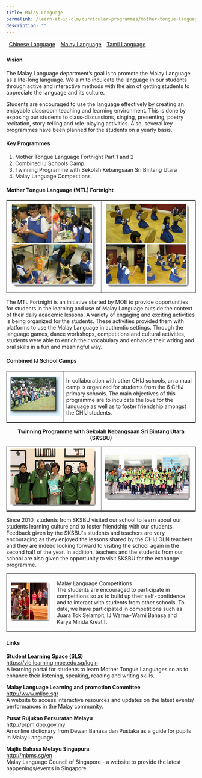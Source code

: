 ```yaml
---
title: Malay Language
permalink: /learn-at-ij-oln/curricular-programmes/mother-tongue-languages/malay-language/
description: ""
---
```

<table>
<tbody>
<tr>
<td><a href="/learn-at-ij-oln/curricular-programmes/mother-tongue-languages/chinese-language" target="">Chinese Language</a></td>
<td><a href="/learn-at-ij-oln/curricular-programmes/mother-tongue-languages/malay-language" target="">Malay Language</a></td>
<td><a href="/learn-at-ij-oln/curricular-programmes/mother-tongue-languages/tamil-language" target="">Tamil Language</a></td>
</tr>
</tbody>
</table>
<h4><strong>Vision</strong></h4>
<p>The Malay Language department&rsquo;s goal is to promote the Malay Language as a life-long language. We aim to inculcate the language in our students through active and interactive methods with the aim of getting students to appreciate the language and its culture.</p>
<p>Students are encouraged to use the language effectively by creating an enjoyable classroom teaching and learning environment. This is done by exposing our students to class-discussions, singing, presenting, poetry recitation, story-telling and role-playing activities. Also, several key programmes have been planned for the students on a yearly basis.</p>
<h4><strong>Key Programmes</strong></h4>
<ol>
<li>Mother Tongue Language Fortnight Part 1 and 2</li>
<li>Combined IJ Schools Camp</li>
<li>Twinning Programme with Sekolah Kebangsaan Sri Bintang Utara</li>
<li>Malay Language Competitions</li>
</ol>
<h4>Mother Tongue Language (MTL) Fortnight</h4>
<table style="border-collapse: collapse; width: 100%;" border="1">
<tbody>
<tr>
<td style="width: 50%;"><img src="/images/mal1.png"></td>
<td style="width: 50%;"><img src="/images/mal2.png"></td>
</tr>
</tbody>
</table>
<p>The MTL Fortnight is an initiative started by MOE to provide opportunities for students in the learning and use of Malay Language outside the context of their daily academic lessons. A variety of engaging and exciting activities is being organized for the students. These activities provided them with platforms to use the Malay Language in authentic settings. Through the language games, dance workshops, competitions and cultural activities, students were able to enrich their vocabulary and enhance their writing and oral skills in a fun and meaningful way.</p>
<h4>Combined IJ School Camps</h4>
<table style="border-collapse: collapse; width: 100%;" border="1">
<tbody>
<tr>
<td style="width: 30%;"><img src="/images/mal3.jpg"></td>
<td style="width: 70%;"><p>In collaboration with other CHIJ schools, an annual camp is organized for students from the 6 CHIJ primary schools. The main objectives of this programme are to inculcate the love for the language as well as to foster friendship amongst the CHIJ students.</p>
</td>
</tr>
</tbody>
</table>
<p style="text-align: center;"><strong>Twinning Programme with Sekolah Kebangsaan Sri Bintang Utara (SKSBU)</strong></p>
<table style="border-collapse: collapse; width: 100%;" border="1">
<tbody>
<tr>
<td style="width: 50%;"><img src="/images/mal4.png"></td>
<td style="width: 50%;"><img src="/images/mal5.png"></td>
</tr>
</tbody>
</table>
<p>Since 2010, students from SKSBU visited our school to learn about our students learning culture and to foster friendship with our students. Feedback given by the SKSBU's students and teachers are very encouraging as they enjoyed the lessons shared by the CHIJ OLN teachers and they are indeed looking forward to visiting the school again in the second half of the year. In addition, teachers and the students from our school are also given the opportunity to visit SKSBU for the exchange programme.</p>
<table style="border-collapse: collapse; width: 100%;" border="1">
<tbody>
<tr>
<td style="width: 25%;"><img src="/images/mal6.png"></td>
<td style="width: 75%;"><p>Malay Language Competitions<br />The students are encouraged to participate in competitions so as to build up their self-confidence and to interact with students from other schools. To date, we have participated in competitions such as Juara Tok Selampit, IJ Warna-Warni Bahasa and Karya Minda Kreatif.</p>
</td>
</tr>
</tbody>
</table>
<h4><strong>Links</strong></h4>
<p><strong>Student Learning Space (SLS)<br /></strong><a href="https://vle.learning.moe.edu.sg/login" target="_blank" rel="noopener">https://vle.learning.moe.edu.sg/login</a><br />A learning portal for students to learn Mother Tongue Languages so as to enhance their listening, speaking, reading and writing skills.</p>
<p><strong>Malay Language Learning and promotion Committee<br /></strong><a href="https://www.mllpc.sg/" target="_blank" rel="noopener">http://www.mllpc.sg/</a><br />A website to access interactive resources and updates on the latest events/ performances in the Malay community.</p>
<p><strong>Pusat Rujukan Persuratan Melayu<br /></strong><a href="http://prpm.dbp.gov.my/" target="_blank" rel="noopener">http://prpm.dbp.gov.my</a><br />An online dictionary from Dewan Bahasa dan Pustaka as a guide for pupils in Malay Language.</p>
<p><strong>Majlis Bahasa Melayu Singapura<br /></strong><a href="http://mbms.sg/en" target="_blank" rel="noopener">http://mbms.sg/en</a><br />Malay Language Council of Singapore - a website to provide the latest happenings/events in Singapore.</p>